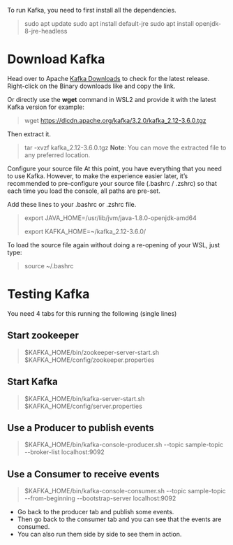 To run Kafka, you need to first install all the dependencies.

> sudo apt update
> sudo apt install default-jre
> sudo apt install openjdk-8-jre-headless

# Download Kafka
Head over to Apache [Kafka Downloads](https://kafka.apache.org/downloads) to check for the latest release. Right-click on the Binary downloads like and copy the link.

Or directly use the __wget__ command in WSL2 and provide it with the latest Kafka version
for example:
> wget https://dlcdn.apache.org/kafka/3.2.0/kafka_2.12-3.6.0.tgz

Then extract it.

> tar -xvzf kafka_2.12-3.6.0.tgz
**Note**: You can move the extracted file to any preferred location.

Configure your source file
At this point, you have everything that you need to use Kafka. However, to make the experience easier later, it’s recommended to pre-configure your source file (.bashrc / .zshrc) so that each time you load the console, all paths are pre-set.

Add these lines to your .bashrc or .zshrc file.

> export JAVA_HOME=/usr/lib/jvm/java-1.8.0-openjdk-amd64
> 
> export KAFKA_HOME=~/kafka_2.12-3.6.0/

To load the source file again without doing a re-opening of your WSL, just type:

> source ~/.bashrc

# Testing Kafka
You need 4 tabs for this running the following (single lines)

## Start zookeeper
> $KAFKA_HOME/bin/zookeeper-server-start.sh $KAFKA_HOME/config/zookeeper.properties

## Start Kafka
> $KAFKA_HOME/bin/kafka-server-start.sh $KAFKA_HOME/config/server.properties

## Use a Producer to publish events
> $KAFKA_HOME/bin/kafka-console-producer.sh --topic sample-topic --broker-list localhost:9092

## Use a Consumer to receive events
> $KAFKA_HOME/bin/kafka-console-consumer.sh --topic sample-topic --from-beginning --bootstrap-server localhost:9092

- Go back to the producer tab and publish some events.
- Then go back to the consumer tab and you can see that the events are consumed.
- You can also run them side by side to see them in action.
